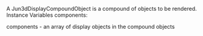 A Jun3dDisplayCompoundObject is a compound of objects to be rendered.
Instance Variables
	components:		<Array>

components
	- an array of display objects in the compound objects
